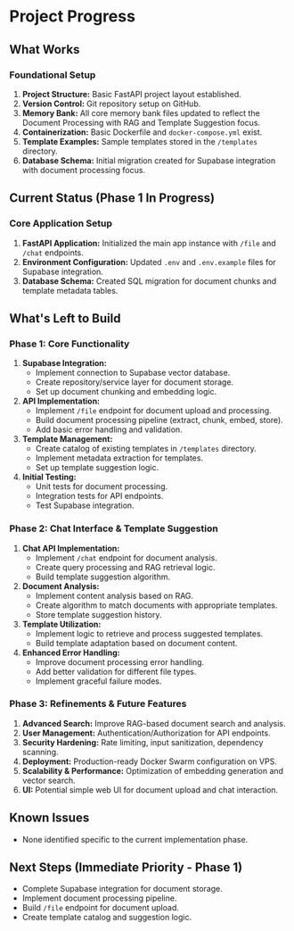 # Project Progress

## What Works

### Foundational Setup
1.  **Project Structure:** Basic FastAPI project layout established.
2.  **Version Control:** Git repository setup on GitHub.
3.  **Memory Bank:** All core memory bank files updated to reflect the Document Processing with RAG and Template Suggestion focus.
4.  **Containerization:** Basic Dockerfile and `docker-compose.yml` exist.
5.  **Template Examples:** Sample templates stored in the `/templates` directory.
6.  **Database Schema:** Initial migration created for Supabase integration with document processing focus.

## Current Status (Phase 1 In Progress)

### Core Application Setup
1.  **FastAPI Application:** Initialized the main app instance with `/file` and `/chat` endpoints.
2.  **Environment Configuration:** Updated `.env` and `.env.example` files for Supabase integration.
3.  **Database Schema:** Created SQL migration for document chunks and template metadata tables.

## What's Left to Build

### Phase 1: Core Functionality
1.  **Supabase Integration:**
    *   Implement connection to Supabase vector database.
    *   Create repository/service layer for document storage.
    *   Set up document chunking and embedding logic.
2.  **API Implementation:**
    *   Implement `/file` endpoint for document upload and processing.
    *   Build document processing pipeline (extract, chunk, embed, store).
    *   Add basic error handling and validation.
3.  **Template Management:**
    *   Create catalog of existing templates in `/templates` directory.
    *   Implement metadata extraction for templates.
    *   Set up template suggestion logic.
4.  **Initial Testing:** 
    *   Unit tests for document processing.
    *   Integration tests for API endpoints.
    *   Test Supabase integration.

### Phase 2: Chat Interface & Template Suggestion
1.  **Chat API Implementation:**
    *   Implement `/chat` endpoint for document analysis.
    *   Create query processing and RAG retrieval logic.
    *   Build template suggestion algorithm.
2.  **Document Analysis:**
    *   Implement content analysis based on RAG.
    *   Create algorithm to match documents with appropriate templates.
    *   Store template suggestion history.
3.  **Template Utilization:**
    *   Implement logic to retrieve and process suggested templates.
    *   Build template adaptation based on document content.
4.  **Enhanced Error Handling:**
    *   Improve document processing error handling.
    *   Add better validation for different file types.
    *   Implement graceful failure modes.

### Phase 3: Refinements & Future Features
1.  **Advanced Search:** Improve RAG-based document search and analysis.
2.  **User Management:** Authentication/Authorization for API endpoints.
3.  **Security Hardening:** Rate limiting, input sanitization, dependency scanning.
4.  **Deployment:** Production-ready Docker Swarm configuration on VPS.
5.  **Scalability & Performance:** Optimization of embedding generation and vector search.
6.  **UI:** Potential simple web UI for document upload and chat interaction.

## Known Issues
-   None identified specific to the current implementation phase.

## Next Steps (Immediate Priority - Phase 1)
-   Complete Supabase integration for document storage.
-   Implement document processing pipeline.
-   Build `/file` endpoint for document upload.
-   Create template catalog and suggestion logic. 